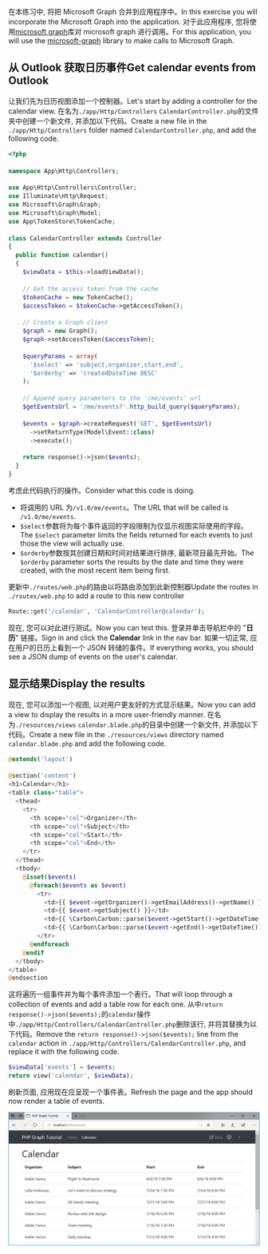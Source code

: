 <!-- markdownlint-disable MD002 MD041 -->

<span data-ttu-id="94a97-101">在本练习中, 将把 Microsoft Graph 合并到应用程序中。</span><span class="sxs-lookup"><span data-stu-id="94a97-101">In this exercise you will incorporate the Microsoft Graph into the application.</span></span> <span data-ttu-id="94a97-102">对于此应用程序, 您将使用[microsoft graph](https://github.com/microsoftgraph/msgraph-sdk-php)库对 microsoft graph 进行调用。</span><span class="sxs-lookup"><span data-stu-id="94a97-102">For this application, you will use the [microsoft-graph](https://github.com/microsoftgraph/msgraph-sdk-php) library to make calls to Microsoft Graph.</span></span>

## <a name="get-calendar-events-from-outlook"></a><span data-ttu-id="94a97-103">从 Outlook 获取日历事件</span><span class="sxs-lookup"><span data-stu-id="94a97-103">Get calendar events from Outlook</span></span>

<span data-ttu-id="94a97-104">让我们先为日历视图添加一个控制器。</span><span class="sxs-lookup"><span data-stu-id="94a97-104">Let's start by adding a controller for the calendar view.</span></span> <span data-ttu-id="94a97-105">在名为`./app/Http/Controllers` `CalendarController.php`的文件夹中创建一个新文件, 并添加以下代码。</span><span class="sxs-lookup"><span data-stu-id="94a97-105">Create a new file in the `./app/Http/Controllers` folder named `CalendarController.php`, and add the following code.</span></span>

```php
<?php

namespace App\Http\Controllers;

use App\Http\Controllers\Controller;
use Illuminate\Http\Request;
use Microsoft\Graph\Graph;
use Microsoft\Graph\Model;
use App\TokenStore\TokenCache;

class CalendarController extends Controller
{
  public function calendar()
  {
    $viewData = $this->loadViewData();

    // Get the access token from the cache
    $tokenCache = new TokenCache();
    $accessToken = $tokenCache->getAccessToken();

    // Create a Graph client
    $graph = new Graph();
    $graph->setAccessToken($accessToken);

    $queryParams = array(
      '$select' => 'subject,organizer,start,end',
      '$orderby' => 'createdDateTime DESC'
    );

    // Append query parameters to the '/me/events' url
    $getEventsUrl = '/me/events?'.http_build_query($queryParams);

    $events = $graph->createRequest('GET', $getEventsUrl)
      ->setReturnType(Model\Event::class)
      ->execute();

    return response()->json($events);
  }
}
```

<span data-ttu-id="94a97-106">考虑此代码执行的操作。</span><span class="sxs-lookup"><span data-stu-id="94a97-106">Consider what this code is doing.</span></span>

- <span data-ttu-id="94a97-107">将调用的 URL 为`/v1.0/me/events`。</span><span class="sxs-lookup"><span data-stu-id="94a97-107">The URL that will be called is `/v1.0/me/events`.</span></span>
- <span data-ttu-id="94a97-108">`$select`参数将为每个事件返回的字段限制为仅显示视图实际使用的字段。</span><span class="sxs-lookup"><span data-stu-id="94a97-108">The `$select` parameter limits the fields returned for each events to just those the view will actually use.</span></span>
- <span data-ttu-id="94a97-109">`$orderby`参数按其创建日期和时间对结果进行排序, 最新项目最先开始。</span><span class="sxs-lookup"><span data-stu-id="94a97-109">The `$orderby` parameter sorts the results by the date and time they were created, with the most recent item being first.</span></span>

<span data-ttu-id="94a97-110">更新中`./routes/web.php`的路由以将路由添加到此新控制器</span><span class="sxs-lookup"><span data-stu-id="94a97-110">Update the routes in `./routes/web.php` to add a route to this new controller</span></span>

```php
Route::get('/calendar', 'CalendarController@calendar');
```

<span data-ttu-id="94a97-111">现在, 您可以对此进行测试。</span><span class="sxs-lookup"><span data-stu-id="94a97-111">Now you can test this.</span></span> <span data-ttu-id="94a97-112">登录并单击导航栏中的 "**日历**" 链接。</span><span class="sxs-lookup"><span data-stu-id="94a97-112">Sign in and click the **Calendar** link in the nav bar.</span></span> <span data-ttu-id="94a97-113">如果一切正常, 应在用户的日历上看到一个 JSON 转储的事件。</span><span class="sxs-lookup"><span data-stu-id="94a97-113">If everything works, you should see a JSON dump of events on the user's calendar.</span></span>

## <a name="display-the-results"></a><span data-ttu-id="94a97-114">显示结果</span><span class="sxs-lookup"><span data-stu-id="94a97-114">Display the results</span></span>

<span data-ttu-id="94a97-115">现在, 您可以添加一个视图, 以对用户更友好的方式显示结果。</span><span class="sxs-lookup"><span data-stu-id="94a97-115">Now you can add a view to display the results in a more user-friendly manner.</span></span> <span data-ttu-id="94a97-116">在名为`./resources/views` `calendar.blade.php`的目录中创建一个新文件, 并添加以下代码。</span><span class="sxs-lookup"><span data-stu-id="94a97-116">Create a new file in the `./resources/views` directory named `calendar.blade.php` and add the following code.</span></span>

```php
@extends('layout')

@section('content')
<h1>Calendar</h1>
<table class="table">
  <thead>
    <tr>
      <th scope="col">Organizer</th>
      <th scope="col">Subject</th>
      <th scope="col">Start</th>
      <th scope="col">End</th>
    </tr>
  </thead>
  <tbody>
    @isset($events)
      @foreach($events as $event)
        <tr>
          <td>{{ $event->getOrganizer()->getEmailAddress()->getName() }}</td>
          <td>{{ $event->getSubject() }}</td>
          <td>{{ \Carbon\Carbon::parse($event->getStart()->getDateTime())->format('n/j/y g:i A') }}</td>
          <td>{{ \Carbon\Carbon::parse($event->getEnd()->getDateTime())->format('n/j/y g:i A') }}</td>
        </tr>
      @endforeach
    @endif
  </tbody>
</table>
@endsection
```

<span data-ttu-id="94a97-117">这将遍历一组事件并为每个事件添加一个表行。</span><span class="sxs-lookup"><span data-stu-id="94a97-117">That will loop through a collection of events and add a table row for each one.</span></span> <span data-ttu-id="94a97-118">从中`return response()->json($events);`的`calendar`操作中`./app/Http/Controllers/CalendarController.php`删除该行, 并将其替换为以下代码。</span><span class="sxs-lookup"><span data-stu-id="94a97-118">Remove the `return response()->json($events);` line from the `calendar` action in `./app/Http/Controllers/CalendarController.php`, and replace it with the following code.</span></span>

```php
$viewData['events'] = $events;
return view('calendar', $viewData);
```

<span data-ttu-id="94a97-119">刷新页面, 应用现在应呈现一个事件表。</span><span class="sxs-lookup"><span data-stu-id="94a97-119">Refresh the page and the app should now render a table of events.</span></span>

![事件表的屏幕截图](./images/add-msgraph-01.png)